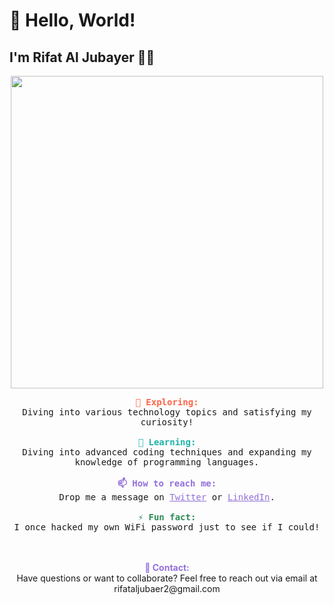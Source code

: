 <!-- Typewriter Effect Script -->
<script>
  const txtElement = document.querySelector('.typewriter');
  const words = ["Welcome to My GitHub Profile!", "I'm Rifat Al Jubayer, a passionate self-taught Hacker", "I Love Solving Cyber Puzzles"];
  let wordIndex = 0;
  let charIndex = 0;

  function type() {
    if (charIndex < words[wordIndex].length) {
      txtElement.textContent += words[wordIndex].charAt(charIndex);
      charIndex++;
      setTimeout(type, 100);
    } else {
      setTimeout(erase, 1500);
    }
  }

  function erase() {
    if (charIndex > 0) {
      txtElement.textContent = words[wordIndex].substring(0, charIndex - 1);
      charIndex--;
      setTimeout(erase, 50);
    } else {
      wordIndex++;
      if (wordIndex >= words.length) wordIndex = 0;
      setTimeout(type, 500);
    }
  }

  type();
</script>

# 👋 Hello, World! 
## I'm Rifat Al Jubayer 👨‍💻

<div align="center">
  <img src="https://media.giphy.com/media/LmNwrBhejkK9EFP504/giphy.gif" width="500" />
</div>

<p align="center">
  <samp>
<b style="color: #FF6347;">🔭 Exploring:</b><br>
Diving into various technology topics and satisfying my curiosity!
<br><br>
<b style="color: #20B2AA;">🌱 Learning:</b><br>
Diving into advanced coding techniques and expanding my knowledge of programming languages.
<br><br>
<b style="color: #9370DB;">📫 How to reach me:</b><br>
Drop me a message on <a href="https://twitter.com/Tayn511" style="color: #9370DB;">Twitter</a> or <a href="https://www.linkedin.com/in/rifat-al-jubayer" style="color: #9370DB;">LinkedIn</a>.
<br><br>
<b style="color: #2E8B57;">⚡ Fun fact:</b><br>
I once hacked my own WiFi password just to see if I could!
  </samp>
</p>

<p align="center">
  <br><br>
  <b style="color: #9370DB;">📧 Contact:</b><br>
  Have questions or want to collaborate? Feel free to reach out via email at rifataljubaer2@gmail.com
</p>

<p align="center">
  <span class="typewriter"></span>
</p>
